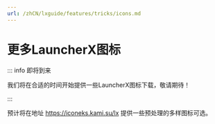 ```yaml
---
url: /zhCN/lxguide/features/tricks/icons.md
---
```

# 更多LauncherX图标

::: info 即将到来

我们将在合适的时间开始提供一些LauncherX图标下载，敬请期待！

:::

预计将在地址 <https://iconeks.kami.su/lx> 提供一些预处理的多样图标可选。
